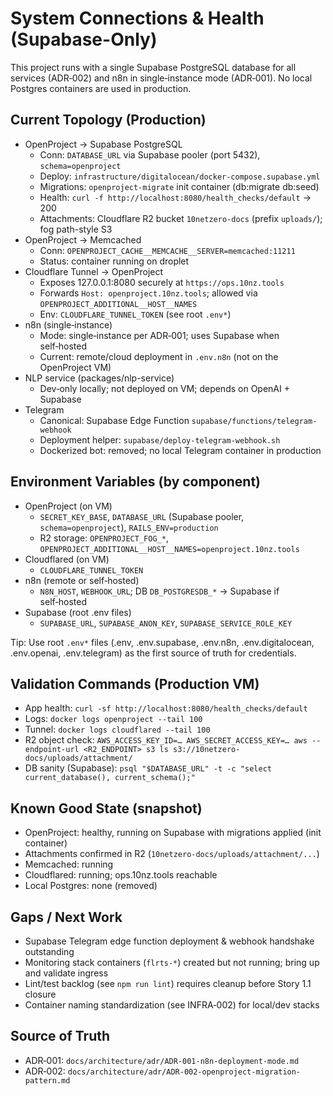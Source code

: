 # System Connections & Health (Supabase-Only)

This project runs with a single Supabase PostgreSQL database for all services
(ADR‑002) and n8n in single‑instance mode (ADR‑001). No local Postgres
containers are used in production.

## Current Topology (Production)

- OpenProject → Supabase PostgreSQL
  - Conn: `DATABASE_URL` via Supabase pooler (port 5432), `schema=openproject`
  - Deploy: `infrastructure/digitalocean/docker-compose.supabase.yml`
  - Migrations: `openproject-migrate` init container (db:migrate db:seed)
  - Health: `curl -f http://localhost:8080/health_checks/default` → 200
  - Attachments: Cloudflare R2 bucket `10netzero-docs` (prefix `uploads/`); fog
    path-style S3
- OpenProject → Memcached
  - Conn: `OPENPROJECT_CACHE__MEMCACHE__SERVER=memcached:11211`
  - Status: container running on droplet
- Cloudflare Tunnel → OpenProject
  - Exposes 127.0.0.1:8080 securely at `https://ops.10nz.tools`
  - Forwards `Host: openproject.10nz.tools`; allowed via
    `OPENPROJECT_ADDITIONAL__HOST__NAMES`
  - Env: `CLOUDFLARE_TUNNEL_TOKEN` (see root `.env*`)
- n8n (single‑instance)
  - Mode: single‑instance per ADR‑001; uses Supabase when self‑hosted
  - Current: remote/cloud deployment in `.env.n8n` (not on the OpenProject VM)
- NLP service (packages/nlp-service)
  - Dev‑only locally; not deployed on VM; depends on OpenAI + Supabase
- Telegram
  - Canonical: Supabase Edge Function `supabase/functions/telegram-webhook`
  - Deployment helper: `supabase/deploy-telegram-webhook.sh`
  - Dockerized bot: removed; no local Telegram container in production

## Environment Variables (by component)

- OpenProject (on VM)
  - `SECRET_KEY_BASE`, `DATABASE_URL` (Supabase pooler, `schema=openproject`),
    `RAILS_ENV=production`
  - R2 storage: `OPENPROJECT_FOG_*`,
    `OPENPROJECT_ADDITIONAL__HOST__NAMES=openproject.10nz.tools`
- Cloudflared (on VM)
  - `CLOUDFLARE_TUNNEL_TOKEN`
- n8n (remote or self‑hosted)
  - `N8N_HOST`, `WEBHOOK_URL`; DB `DB_POSTGRESDB_*` → Supabase if self‑hosted
- Supabase (root .env files)
  - `SUPABASE_URL`, `SUPABASE_ANON_KEY`, `SUPABASE_SERVICE_ROLE_KEY`

Tip: Use root `.env*` files (.env, .env.supabase, .env.n8n, .env.digitalocean,
.env.openai, .env.telegram) as the first source of truth for credentials.

## Validation Commands (Production VM)

- App health: `curl -sf http://localhost:8080/health_checks/default`
- Logs: `docker logs openproject --tail 100`
- Tunnel: `docker logs cloudflared --tail 100`
- R2 object check:
  `AWS_ACCESS_KEY_ID=… AWS_SECRET_ACCESS_KEY=… aws --endpoint-url <R2_ENDPOINT> s3 ls s3://10netzero-docs/uploads/attachment/`
- DB sanity (Supabase):
  `psql "$DATABASE_URL" -t -c "select current_database(), current_schema();"`

## Known Good State (snapshot)

- OpenProject: healthy, running on Supabase with migrations applied (init
  container)
- Attachments confirmed in R2 (`10netzero-docs/uploads/attachment/...`)
- Memcached: running
- Cloudflared: running; ops.10nz.tools reachable
- Local Postgres: none (removed)

## Gaps / Next Work

- Supabase Telegram edge function deployment & webhook handshake outstanding
- Monitoring stack containers (`flrts-*`) created but not running; bring up and
  validate ingress
- Lint/test backlog (see `npm run lint`) requires cleanup before Story 1.1
  closure
- Container naming standardization (see INFRA‑002) for local/dev stacks

## Source of Truth

- ADR‑001: `docs/architecture/adr/ADR-001-n8n-deployment-mode.md`
- ADR‑002: `docs/architecture/adr/ADR-002-openproject-migration-pattern.md`
